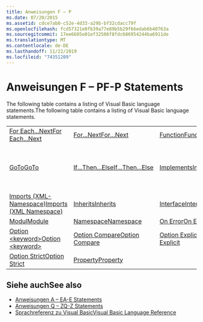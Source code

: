 ```yaml
---
title: Anweisungen F – P
ms.date: 07/20/2015
ms.assetid: cdce7ab0-c52e-4d33-a29b-bf32cdacc79f
ms.openlocfilehash: fcd57321e0fb39a77e89b5b29f66edab6b40763a
ms.sourcegitcommit: 17ee6605e01ef32506f8fdc686954244ba6911de
ms.translationtype: MT
ms.contentlocale: de-DE
ms.lasthandoff: 11/22/2019
ms.locfileid: "74351209"
---
```

# <a name="f-p-statements"></a><span data-ttu-id="07759-102">Anweisungen F – P</span><span class="sxs-lookup"><span data-stu-id="07759-102">F-P Statements</span></span>
<span data-ttu-id="07759-103">The following table contains a listing of Visual Basic language statements.</span><span class="sxs-lookup"><span data-stu-id="07759-103">The following table contains a listing of Visual Basic language statements.</span></span>  
  
|||||  
|---|---|---|---|  
|[<span data-ttu-id="07759-104">For Each...Next</span><span class="sxs-lookup"><span data-stu-id="07759-104">For Each...Next</span></span>](../../../visual-basic/language-reference/statements/for-each-next-statement.md)|[<span data-ttu-id="07759-105">For...Next</span><span class="sxs-lookup"><span data-stu-id="07759-105">For...Next</span></span>](../../../visual-basic/language-reference/statements/for-next-statement.md)|[<span data-ttu-id="07759-106">Function</span><span class="sxs-lookup"><span data-stu-id="07759-106">Function</span></span>](../../../visual-basic/language-reference/statements/function-statement.md)|[<span data-ttu-id="07759-107">Get</span><span class="sxs-lookup"><span data-stu-id="07759-107">Get</span></span>](../../../visual-basic/language-reference/statements/get-statement.md)|  
|[<span data-ttu-id="07759-108">GoTo</span><span class="sxs-lookup"><span data-stu-id="07759-108">GoTo</span></span>](../../../visual-basic/language-reference/statements/goto-statement.md)|[<span data-ttu-id="07759-109">If...Then...Else</span><span class="sxs-lookup"><span data-stu-id="07759-109">If...Then...Else</span></span>](../../../visual-basic/language-reference/statements/if-then-else-statement.md)|[<span data-ttu-id="07759-110">Implements</span><span class="sxs-lookup"><span data-stu-id="07759-110">Implements</span></span>](../../../visual-basic/language-reference/statements/implements-statement.md)|[<span data-ttu-id="07759-111">Imports (.NET-Namespace und Typ)</span><span class="sxs-lookup"><span data-stu-id="07759-111">Imports (.NET Namespace and Type)</span></span>](../../../visual-basic/language-reference/statements/imports-statement-net-namespace-and-type.md)|  
|[<span data-ttu-id="07759-112">Imports (XML-Namespace)</span><span class="sxs-lookup"><span data-stu-id="07759-112">Imports (XML Namespace)</span></span>](../../../visual-basic/language-reference/statements/imports-statement-xml-namespace.md)|[<span data-ttu-id="07759-113">Inherits</span><span class="sxs-lookup"><span data-stu-id="07759-113">Inherits</span></span>](../../../visual-basic/language-reference/statements/inherits-statement.md)|[<span data-ttu-id="07759-114">Interface</span><span class="sxs-lookup"><span data-stu-id="07759-114">Interface</span></span>](../../../visual-basic/language-reference/statements/interface-statement.md)|[<span data-ttu-id="07759-115">Mid</span><span class="sxs-lookup"><span data-stu-id="07759-115">Mid</span></span>](../../../visual-basic/language-reference/statements/mid-statement.md)|  
|[<span data-ttu-id="07759-116">Modul</span><span class="sxs-lookup"><span data-stu-id="07759-116">Module</span></span>](../../../visual-basic/language-reference/statements/module-statement.md)|[<span data-ttu-id="07759-117">Namespace</span><span class="sxs-lookup"><span data-stu-id="07759-117">Namespace</span></span>](../../../visual-basic/language-reference/statements/namespace-statement.md)|[<span data-ttu-id="07759-118">On Error</span><span class="sxs-lookup"><span data-stu-id="07759-118">On Error</span></span>](../../../visual-basic/language-reference/statements/on-error-statement.md)|[<span data-ttu-id="07759-119">Operator</span><span class="sxs-lookup"><span data-stu-id="07759-119">Operator</span></span>](../../../visual-basic/language-reference/statements/operator-statement.md)|  
|[<span data-ttu-id="07759-120">Option \<keyword></span><span class="sxs-lookup"><span data-stu-id="07759-120">Option \<keyword></span></span>](../../../visual-basic/language-reference/statements/option-keyword-statement.md)|[<span data-ttu-id="07759-121">Option Compare</span><span class="sxs-lookup"><span data-stu-id="07759-121">Option Compare</span></span>](../../../visual-basic/language-reference/statements/option-compare-statement.md)|[<span data-ttu-id="07759-122">Option Explicit</span><span class="sxs-lookup"><span data-stu-id="07759-122">Option Explicit</span></span>](../../../visual-basic/language-reference/statements/option-explicit-statement.md)|[<span data-ttu-id="07759-123">Option Infer</span><span class="sxs-lookup"><span data-stu-id="07759-123">Option Infer</span></span>](../../../visual-basic/language-reference/statements/option-infer-statement.md)|  
|[<span data-ttu-id="07759-124">Option Strict</span><span class="sxs-lookup"><span data-stu-id="07759-124">Option Strict</span></span>](../../../visual-basic/language-reference/statements/option-strict-statement.md)|[<span data-ttu-id="07759-125">Property</span><span class="sxs-lookup"><span data-stu-id="07759-125">Property</span></span>](../../../visual-basic/language-reference/statements/property-statement.md)|||  
  
## <a name="see-also"></a><span data-ttu-id="07759-126">Siehe auch</span><span class="sxs-lookup"><span data-stu-id="07759-126">See also</span></span>

- [<span data-ttu-id="07759-127">Anweisungen A – E</span><span class="sxs-lookup"><span data-stu-id="07759-127">A-E Statements</span></span>](../../../visual-basic/language-reference/statements/a-e-statements.md)
- [<span data-ttu-id="07759-128">Anweisungen Q – Z</span><span class="sxs-lookup"><span data-stu-id="07759-128">Q-Z Statements</span></span>](../../../visual-basic/language-reference/statements/q-z-statements.md)
- [<span data-ttu-id="07759-129">Sprachreferenz zu Visual Basic</span><span class="sxs-lookup"><span data-stu-id="07759-129">Visual Basic Language Reference</span></span>](../../../visual-basic/language-reference/index.md)

